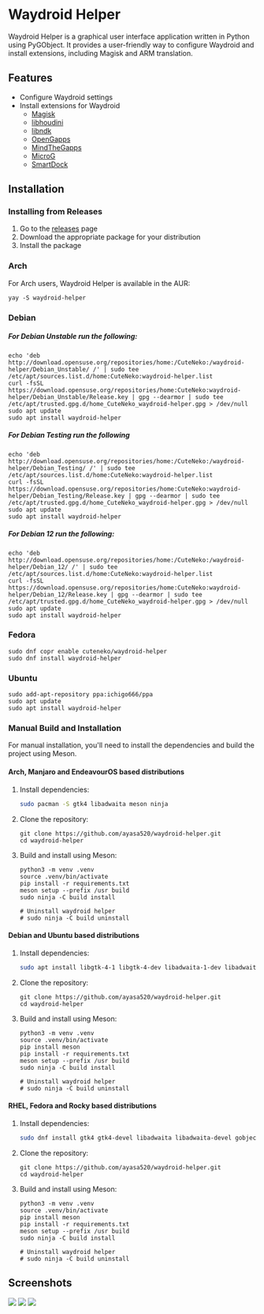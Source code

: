 # Waydroid Helper

Waydroid Helper is a graphical user interface application written in Python using PyGObject. It provides a user-friendly way to configure Waydroid and install extensions, including Magisk and ARM translation.

## Features

- Configure Waydroid settings
- Install extensions for Waydroid
  - [Magisk](https://github.com/HuskyDG/magisk-files/)
  - [libhoudini](https://github.com/supremegamers/vendor_intel_proprietary_houdini)
  - [libndk](https://github.com/supremegamers/vendor_google_proprietary_ndk_translation-prebuilt)
  - [OpenGapps](https://sourceforge.net/projects/opengapps/)
  - [MindTheGapps](https://github.com/MindTheGapps)
  - [MicroG](https://microg.org/)
  - [SmartDock](https://github.com/axel358/smartdock)

## Installation

### Installing from Releases
1. Go to the [releases](https://github.com/ayasa520/waydroid-helper/releases) page
2. Download the appropriate package for your distribution
3. Install the package

### Arch

For Arch users, Waydroid Helper is available in the AUR:
```
yay -S waydroid-helper
```

### Debian

##### For **Debian Unstable** run the following:

```
echo 'deb http://download.opensuse.org/repositories/home:/CuteNeko:/waydroid-helper/Debian_Unstable/ /' | sudo tee /etc/apt/sources.list.d/home:CuteNeko:waydroid-helper.list
curl -fsSL https://download.opensuse.org/repositories/home:CuteNeko:waydroid-helper/Debian_Unstable/Release.key | gpg --dearmor | sudo tee /etc/apt/trusted.gpg.d/home_CuteNeko_waydroid-helper.gpg > /dev/null
sudo apt update
sudo apt install waydroid-helper
```

##### For **Debian Testing** run the following

```
echo 'deb http://download.opensuse.org/repositories/home:/CuteNeko:/waydroid-helper/Debian_Testing/ /' | sudo tee /etc/apt/sources.list.d/home:CuteNeko:waydroid-helper.list
curl -fsSL https://download.opensuse.org/repositories/home:CuteNeko:waydroid-helper/Debian_Testing/Release.key | gpg --dearmor | sudo tee /etc/apt/trusted.gpg.d/home_CuteNeko_waydroid-helper.gpg > /dev/null
sudo apt update
sudo apt install waydroid-helper
```

##### For **Debian 12** run the following:

```
echo 'deb http://download.opensuse.org/repositories/home:/CuteNeko:/waydroid-helper/Debian_12/ /' | sudo tee /etc/apt/sources.list.d/home:CuteNeko:waydroid-helper.list
curl -fsSL https://download.opensuse.org/repositories/home:CuteNeko:waydroid-helper/Debian_12/Release.key | gpg --dearmor | sudo tee /etc/apt/trusted.gpg.d/home_CuteNeko_waydroid-helper.gpg > /dev/null
sudo apt update
sudo apt install waydroid-helper
```

### Fedora

```
sudo dnf copr enable cuteneko/waydroid-helper
sudo dnf install waydroid-helper
```

### Ubuntu

```
sudo add-apt-repository ppa:ichigo666/ppa
sudo apt update
sudo apt install waydroid-helper
```

### Manual Build and Installation

For manual installation, you'll need to install the dependencies and build the project using Meson.

#### Arch, Manjaro and EndeavourOS based distributions
1. Install dependencies:

    ```bash
    sudo pacman -S gtk4 libadwaita meson ninja
    ```


2. Clone the repository:
    ```
    git clone https://github.com/ayasa520/waydroid-helper.git
    cd waydroid-helper
    ```
3. Build and install using Meson:
    ```
    python3 -m venv .venv
    source .venv/bin/activate
    pip install -r requirements.txt
    meson setup --prefix /usr build
    sudo ninja -C build install
    
    # Uninstall waydroid helper
    # sudo ninja -C build uninstall
    ```

#### Debian and Ubuntu based distributions
1. Install dependencies:

    ```bash
    sudo apt install libgtk-4-1 libgtk-4-dev libadwaita-1-dev libadwaita-1-0 libgirepository1.0-dev gcc libcairo2-dev pkg-config python3-dev gir1.2-gtk-4.0 gir1.2-adw-1 gettext ninja-build fakeroot attr libcap-dev libdbus-1-dev desktop-file-utils software-properties-common -y
    ```


2. Clone the repository:
    ```
    git clone https://github.com/ayasa520/waydroid-helper.git
    cd waydroid-helper
    ```
3. Build and install using Meson:
    ```
    python3 -m venv .venv
    source .venv/bin/activate
    pip install meson
    pip install -r requirements.txt
    meson setup --prefix /usr build
    sudo ninja -C build install
    
    # Uninstall waydroid helper
    # sudo ninja -C build uninstall
    ```

#### RHEL, Fedora and Rocky based distributions
1. Install dependencies:

    ```bash
    sudo dnf install gtk4 gtk4-devel libadwaita libadwaita-devel gobject-introspection-devel gcc cairo-devel pkgconf-pkg-config python3-devel gobject-introspection gtk4-devel libadwaita-devel gettext ninja-build fakeroot attr libcap-devel dbus-devel desktop-file-utils -y
    ```

2. Clone the repository:
    ```
    git clone https://github.com/ayasa520/waydroid-helper.git
    cd waydroid-helper
    ```
3. Build and install using Meson:
    ```
    python3 -m venv .venv
    source .venv/bin/activate
    pip install meson
    pip install -r requirements.txt
    meson setup --prefix /usr build
    sudo ninja -C build install
    
    # Uninstall waydroid helper
    # sudo ninja -C build uninstall
    ```

## Screenshots

![](./assets/img/README/1_en.png)
![](./assets/img/README/2_en.png)
![](./assets/img/README/3_en.png)

